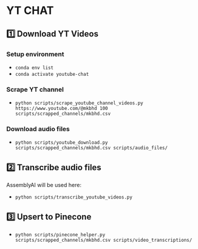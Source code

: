 # YT CHAT

## 1️⃣ Download YT Videos

### Setup environment

- `conda env list`
- `conda activate youtube-chat`

### Scrape YT channel

- `python scripts/scrape_youtube_channel_videos.py https://www.youtube.com/@mkbhd 100 scripts/scrapped_channels/mkbhd.csv`


### Download audio files

- `python scripts/youtube_download.py scripts/scrapped_channels/mkbhd.csv scripts/audio_files/`

## 2️⃣ Transcribe audio files

AssemblyAI will be used here:
- `python scripts/transcribe_youtube_videos.py`

## 3️⃣ Upsert to Pinecone

- `python scripts/pinecone_helper.py scripts/scrapped_channels/mkbhd.csv scripts/video_transcriptions/`

